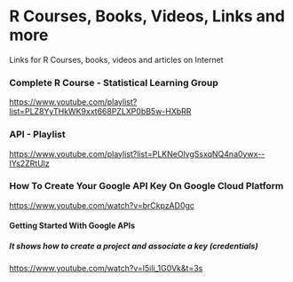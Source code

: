 # R Courses, Books, Videos, Links and more
Links for R Courses, books, videos and articles on Internet

### Complete R Course - Statistical Learning Group
  https://www.youtube.com/playlist?list=PLZ8YyTHkWK9xxt668PZLXP0bB5w-HXbRR

### API - Playlist
  https://www.youtube.com/playlist?list=PLKNeOlvgSsxqNQ4na0ywx--IYs2ZRtUlz

### How To Create Your Google API Key On Google Cloud Platform
  https://www.youtube.com/watch?v=brCkpzAD0gc

#### Getting Started With Google APIs
  ##### It shows how to create a project and associate a key (credentials)
  https://www.youtube.com/watch?v=I5ili_1G0Vk&t=3s
